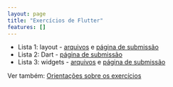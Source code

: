 ```yaml
---
layout: page
title: "Exercícios de Flutter"
features: []
---
```


- Lista 1: layout - [arquivos](flutter_aulas_layout.zip) e [página de submissão](layout)
- Lista 2: Dart - [página de submissão](dart)
- Lista 3: widgets - [arquivos](flutter_aulas_widgets.zip) e [página de submissão](widgets)

Ver também: [Orientações sobre os exercícios](https://docs.google.com/document/d/1uvJav_YruWZzYERr16hyBpeR3WctfFqIWBESKRk1cfQ/edit)

<!-- 

- Lista 2: staless e stateful widgets - [arquivos](flutter_aulas_widgets.zip) e [página de submissão](widgets)
- [Stateless](stateless)
- [Stateful](stateful)

 -->
